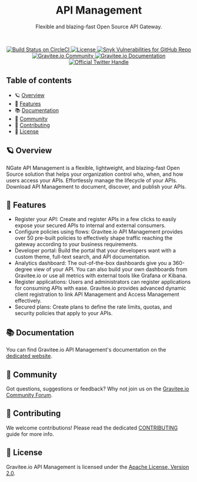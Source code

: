 

<h1 style="text-align: center;">API Management</h1>
<p style="text-align: center;">Flexible and blazing-fast Open Source API Gateway.</p>

<br/>

<p style="text-align: center;">
  <a href="https://circleci.com/gh/gravitee-io/gravitee-api-management">
    <img src="https://circleci.com/gh/gravitee-io/gravitee-api-management.svg?style=svg" alt="Build Status on CircleCI" />
  </a>
  <a href="https://github.com/gravitee-io/gravitee-api-management/blob/master/LICENSE.txt">
    <img src="https://img.shields.io/github/license/gravitee-io/gravitee-api-management.svg" alt="License" />
  </a>
  <a href="https://gravitee.io">
    <img src="https://img.shields.io/snyk/vulnerabilities/github/gravitee-io/gravitee-api-management" alt="Snyk Vulnerabilities for GitHub Repo" />
  </a>
<br/>
  <a href="https://community.gravitee.io">
    <img src="https://img.shields.io/badge/community-join-4BC424.svg" alt="Gravitee.io Community" />
  </a>
  <a href="https://documentation.gravitee.io/apim">
    <img src="https://img.shields.io/badge/documentation-see-4BC424.svg" alt="Gravitee.io Documentation" />
  </a>
  <a href="https://twitter.com/intent/follow?screen_name=graviteeio">
    <img src="https://img.shields.io/twitter/follow/graviteeio?color=blue&logo=twitter" alt="Official Twitter Handle" />
  </a>
</p>

## Table of contents

-   🪐 [Overview](#-overview)
-   🚀 [Features](#-features)
-   📚 [Documentation](#-documentation)
-   👥 [Community](#-community)
-   👏 [Contributing](#-contributing)
-   📝 [License](#-license)

## 🪐 Overview

NGate API Management is a flexible, lightweight, and blazing-fast Open Source solution that helps your organization control who, when, and how users access your APIs.
Effortlessly manage the lifecycle of your APIs.
Download API Management to document, discover, and publish your APIs.

## 🚀 Features

-   Register your API: Create and register APIs in a few clicks to easily expose your secured APIs to internal and external consumers.
-   Configure policies using flows: Gravitee.io API Management provides over 50 pre-built policies to effectively shape
    traffic reaching the gateway according to your business requirements.
-   Developer portal: Build the portal that your developers want with a custom theme, full-text search, and API documentation.
-   Analytics dashboard: The out-of-the-box dashboards give you a 360-degree view of your API. You can also build your own
    dashboards from Gravitee.io or use all metrics with external tools like Grafana or Kibana.
-   Register applications: Users and administrators can register applications for consuming APIs with ease. Gravitee.io
    provides advanced dynamic client registration to link API Management and Access Management effectively.
-   Secured plans: Create plans to define the rate limits, quotas, and security policies that apply to your APIs.

## 📚 Documentation

You can find Gravitee.io API Management's documentation on the [dedicated website](https://documentation.gravitee.io/apim/).

## 👥 Community

Got questions, suggestions or feedback? Why not join us on the [Gravitee.io Community Forum](https://community.gravitee.io/).

## 👏 Contributing

We welcome contributions! Please read the dedicated [CONTRIBUTING](./CONTRIBUTING.adoc) guide for more info.

## 📝 License

Gravitee.io API Management is licensed under the [Apache License, Version 2.0](./LICENSE.txt).
